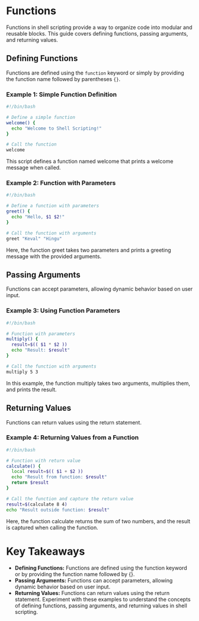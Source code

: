 # Functions

Functions in shell scripting provide a way to organize code into modular and reusable blocks. This guide covers defining functions, passing arguments, and returning values.

## Defining Functions

Functions are defined using the `function` keyword or simply by providing the function name followed by parentheses `{}`.

### Example 1: Simple Function Definition

```bash
#!/bin/bash

# Define a simple function
welcome() {
  echo "Welcome to Shell Scripting!"
}

# Call the function
welcome
```
This script defines a function named welcome that prints a welcome message when called.

### Example 2: Function with Parameters
```bash
#!/bin/bash

# Define a function with parameters
greet() {
  echo "Hello, $1 $2!"
}

# Call the function with arguments
greet "Keval" "Hingu"
```
Here, the function greet takes two parameters and prints a greeting message with the provided arguments.

## Passing Arguments
Functions can accept parameters, allowing dynamic behavior based on user input.

### Example 3: Using Function Parameters
```bash
#!/bin/bash

# Function with parameters
multiply() {
  result=$(( $1 * $2 ))
  echo "Result: $result"
}

# Call the function with arguments
multiply 5 3
```
In this example, the function multiply takes two arguments, multiplies them, and prints the result.

## Returning Values
Functions can return values using the return statement.

### Example 4: Returning Values from a Function
```bash
#!/bin/bash

# Function with return value
calculate() {
  local result=$(( $1 + $2 ))
  echo "Result from function: $result"
  return $result
}

# Call the function and capture the return value
result=$(calculate 8 4)
echo "Result outside function: $result"
```
Here, the function calculate returns the sum of two numbers, and the result is captured when calling the function.

# Key Takeaways
- **Defining Functions:** Functions are defined using the function keyword or by providing the function name followed by {}.
- **Passing Arguments:** Functions can accept parameters, allowing dynamic behavior based on user input.
- **Returning Values:** Functions can return values using the return statement.
   Experiment with these examples to understand the concepts of defining functions, passing arguments, and returning values in shell scripting.

